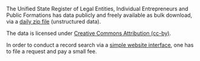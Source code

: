 The Unified State Register of Legal Entities, Individual Entrepreneurs and Public
Formations has data publicly and freely available as bulk download, via a
[daily zip file](https://data.gov.ua/dataset/1c7f3815-3259-45e0-bdf1-64dca07ddc10)
(unstructured data).

The data is licensed under
[Creative Commons Attribution (cc-by)](https://creativecommons.org/licenses/by/4.0/).

In order to conduct a record search via a
[simple website interface](https://usr.minjust.gov.ua/), one has to file a
request and pay a small fee.
